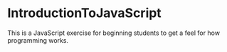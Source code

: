 # IntroductionToJavaScript
This is a JavaScript exercise for beginning students to get a feel for how programming works. 
